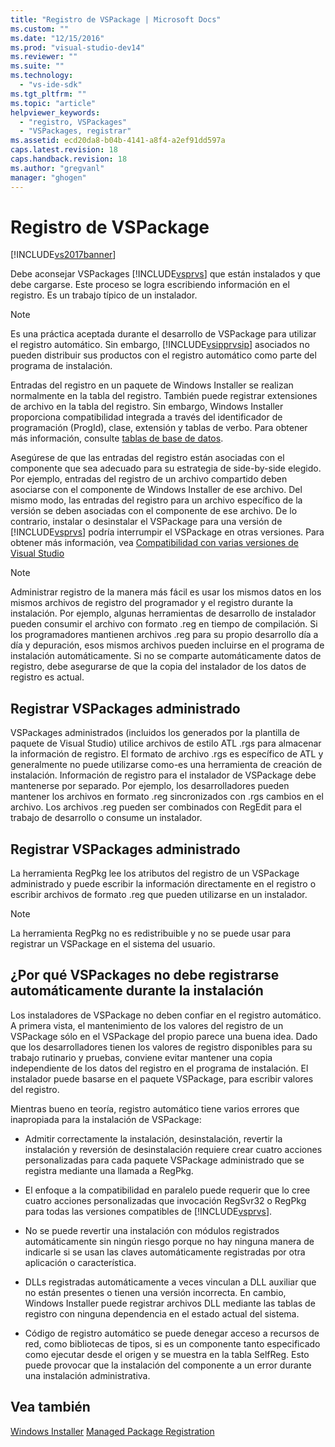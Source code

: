 ```yaml
---
title: "Registro de VSPackage | Microsoft Docs"
ms.custom: ""
ms.date: "12/15/2016"
ms.prod: "visual-studio-dev14"
ms.reviewer: ""
ms.suite: ""
ms.technology: 
  - "vs-ide-sdk"
ms.tgt_pltfrm: ""
ms.topic: "article"
helpviewer_keywords: 
  - "registro, VSPackages"
  - "VSPackages, registrar"
ms.assetid: ecd20da8-b04b-4141-a8f4-a2ef91dd597a
caps.latest.revision: 18
caps.handback.revision: 18
ms.author: "gregvanl"
manager: "ghogen"
---
```

# Registro de VSPackage
[!INCLUDE[vs2017banner](../../code-quality/includes/vs2017banner.md)]

Debe aconsejar VSPackages [!INCLUDE[vsprvs](../../code-quality/includes/vsprvs_md.md)] que están instalados y que debe cargarse. Este proceso se logra escribiendo información en el registro. Es un trabajo típico de un instalador.  
  
> [!NOTE]
>  Es una práctica aceptada durante el desarrollo de VSPackage para utilizar el registro automático. Sin embargo, [!INCLUDE[vsipprvsip](../../extensibility/includes/vsipprvsip_md.md)] asociados no pueden distribuir sus productos con el registro automático como parte del programa de instalación.  
  
 Entradas del registro en un paquete de Windows Installer se realizan normalmente en la tabla del registro. También puede registrar extensiones de archivo en la tabla del registro. Sin embargo, Windows Installer proporciona compatibilidad integrada a través del identificador de programación \(ProgId\), clase, extensión y tablas de verbo. Para obtener más información, consulte [tablas de base de datos](http://msdn.microsoft.com/library/aa368259\(VS.85\).aspx).  
  
 Asegúrese de que las entradas del registro están asociadas con el componente que sea adecuado para su estrategia de side\-by\-side elegido. Por ejemplo, entradas del registro de un archivo compartido deben asociarse con el componente de Windows Installer de ese archivo. Del mismo modo, las entradas del registro para un archivo específico de la versión se deben asociadas con el componente de ese archivo. De lo contrario, instalar o desinstalar el VSPackage para una versión de [!INCLUDE[vsprvs](../../code-quality/includes/vsprvs_md.md)] podría interrumpir el VSPackage en otras versiones. Para obtener más información, vea [Compatibilidad con varias versiones de Visual Studio](../../extensibility/supporting-multiple-versions-of-visual-studio.md)  
  
> [!NOTE]
>  Administrar registro de la manera más fácil es usar los mismos datos en los mismos archivos de registro del programador y el registro durante la instalación. Por ejemplo, algunas herramientas de desarrollo de instalador pueden consumir el archivo con formato .reg en tiempo de compilación. Si los programadores mantienen archivos .reg para su propio desarrollo día a día y depuración, esos mismos archivos pueden incluirse en el programa de instalación automáticamente. Si no se comparte automáticamente datos de registro, debe asegurarse de que la copia del instalador de los datos de registro es actual.  
  
## Registrar VSPackages administrado  
 VSPackages administrados \(incluidos los generados por la plantilla de paquete de Visual Studio\) utilice archivos de estilo ATL .rgs para almacenar la información de registro. El formato de archivo .rgs es específico de ATL y generalmente no puede utilizarse como\-es una herramienta de creación de instalación. Información de registro para el instalador de VSPackage debe mantenerse por separado. Por ejemplo, los desarrolladores pueden mantener los archivos en formato .reg sincronizados con .rgs cambios en el archivo. Los archivos .reg pueden ser combinados con RegEdit para el trabajo de desarrollo o consume un instalador.  
  
## Registrar VSPackages administrado  
 La herramienta RegPkg lee los atributos del registro de un VSPackage administrado y puede escribir la información directamente en el registro o escribir archivos de formato .reg que pueden utilizarse en un instalador.  
  
> [!NOTE]
>  La herramienta RegPkg no es redistribuible y no se puede usar para registrar un VSPackage en el sistema del usuario.  
  
## ¿Por qué VSPackages no debe registrarse automáticamente durante la instalación  
 Los instaladores de VSPackage no deben confiar en el registro automático. A primera vista, el mantenimiento de los valores del registro de un VSPackage sólo en el VSPackage del propio parece una buena idea. Dado que los desarrolladores tienen los valores de registro disponibles para su trabajo rutinario y pruebas, conviene evitar mantener una copia independiente de los datos del registro en el programa de instalación. El instalador puede basarse en el paquete VSPackage, para escribir valores del registro.  
  
 Mientras bueno en teoría, registro automático tiene varios errores que inapropiada para la instalación de VSPackage:  
  
-   Admitir correctamente la instalación, desinstalación, revertir la instalación y reversión de desinstalación requiere crear cuatro acciones personalizadas para cada paquete VSPackage administrado que se registra mediante una llamada a RegPkg.  
  
-   El enfoque a la compatibilidad en paralelo puede requerir que lo cree cuatro acciones personalizadas que invocación RegSvr32 o RegPkg para todas las versiones compatibles de [!INCLUDE[vsprvs](../../code-quality/includes/vsprvs_md.md)].  
  
-   No se puede revertir una instalación con módulos registrados automáticamente sin ningún riesgo porque no hay ninguna manera de indicarle si se usan las claves automáticamente registradas por otra aplicación o característica.  
  
-   DLLs registradas automáticamente a veces vinculan a DLL auxiliar que no están presentes o tienen una versión incorrecta. En cambio, Windows Installer puede registrar archivos DLL mediante las tablas de registro con ninguna dependencia en el estado actual del sistema.  
  
-   Código de registro automático se puede denegar acceso a recursos de red, como bibliotecas de tipos, si es un componente tanto especificado como ejecutar desde el origen y se muestra en la tabla SelfReg. Esto puede provocar que la instalación del componente a un error durante una instalación administrativa.  
  
## Vea también  
 [Windows Installer](http://msdn.microsoft.com/library/cc185688\(VS.85\).aspx)   
 [Managed Package Registration](http://msdn.microsoft.com/es-es/f69e0ea3-6a92-4639-8ca9-4c9c210e58a1)